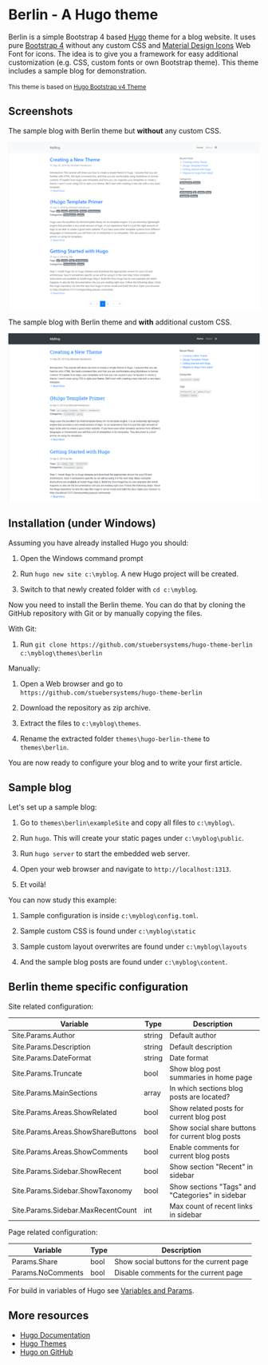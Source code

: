 # Berlin - A Hugo theme

Berlin is a simple Bootstrap 4 based [Hugo](https://gohugo.io) theme for a blog website. It uses pure [Bootstrap 4](https://getbootstrap.com) without any custom CSS and [Material Design Icons](https://materialdesignicons.com) Web Font for icons. The idea is to give you a framework for easy additional customization (e.g. CSS, custom fonts or own Bootstrap theme). This theme includes a sample blog for demonstration.

<small>This theme is based on [Hugo Bootstrap v4 Theme](https://github.com/Xzya/hugo-bootstrap)</small>

## Screenshots

The sample blog with Berlin theme but **without** any custom CSS.

![Screenshot - Default](https://raw.githubusercontent.com/stuebersystems/hugo-theme-berlin/master/images/screenshot.png)

The sample blog with Berlin theme and **with** additional custom CSS.

![Screenshot - Custom](https://raw.githubusercontent.com/stuebersystems/hugo-theme-berlin/master/images/screenshot-custom.png)

## Installation (under Windows)

Assuming you have already installed Hugo you should:	

1. Open the Windows command prompt

2. Run `hugo new site c:\myblog`. A new Hugo project will be created.

3. Switch to that newly created folder with `cd c:\myblog`.

Now you need to install the Berlin theme. You can do that by cloning the GitHub repository with Git or by manually copying the files.

With Git:

1. Run `git clone https://github.com/stuebersystems/hugo-theme-berlin c:\myblog\themes\berlin`

Manually:

1. Open a Web browser and go to `https://github.com/stuebersystems/hugo-theme-berlin`

2. Download the repository as zip archive.

3. Extract the files to `c:\myblog\themes`.

4. Rename the extracted folder `themes\hugo-berlin-theme` to `themes\berlin`.

You are now ready to configure your blog and to write your first article. 

## Sample blog

Let's set up a sample blog:

1. Go to `themes\berlin\exampleSite` and copy all files to `c:\myblog\`.

2. Run `hugo`. This will create your static pages under `c:\myblog\public`.

3. Run `hugo server` to start the embedded web server.

3. Open your web browser and navigate to `http://localhost:1313`.

4. Et voilà!

You can now study this example:

1. Sample configuration is inside `c:\myblog\config.toml`.

2. Sample custom CSS is found under `c:\myblog\static`

3. Sample custom layout overwrites are found under `c:\myblog\layouts`

4. And the sample blog posts are found under `c:\myblog\content`.

## Berlin theme specific configuration

Site related configuration:

Variable                           | Type   | Description
---------------------------------- | ------ | ---------
Site.Params.Author                 | string | Default author
Site.Params.Description            | string | Default description
Site.Params.DateFormat             | string | Date format
Site.Params.Truncate               | bool   | Show blog post summaries in home page
Site.Params.MainSections           | array  | In which sections blog posts are located?
Site.Params.Areas.ShowRelated      | bool   | Show related posts for current blog post
Site.Params.Areas.ShowShareButtons | bool   | Show social share buttons for current blog posts
Site.Params.Areas.ShowComments     | bool   | Enable comments for current blog posts
Site.Params.Sidebar.ShowRecent     | bool   | Show section "Recent" in sidebar
Site.Params.Sidebar.ShowTaxonomy   | bool   | Show sections "Tags" and "Categories" in sidebar
Site.Params.Sidebar.MaxRecentCount | int    | Max count of recent links in sidebar

Page related configuration:

Variable          | Type  | Description
------------------| ----- | -----------
Params.Share      | bool  | Show social buttons for the current page 
Params.NoComments | bool  | Disable comments for the current page

For build in variables of Hugo see [Variables and Params](https://gohugo.io/variables).

## More resources

* [Hugo Documentation](https://gohugo.io/documentation)
* [Hugo Themes](https://themes.gohugo.io)
* [Hugo on GitHub](https://github.com/gohugoio/hugo)

